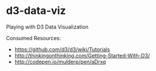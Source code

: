 # d3-data-viz
Playing with D3 Data Visualization

Consumed Resources:

* https://github.com/d3/d3/wiki/Tutorials
* http://thinkingonthinking.com/Getting-Started-With-D3/
* http://codepen.io/mulderp/pen/aDrxq
